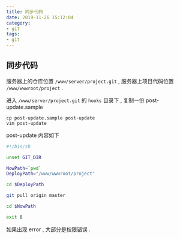 ```yaml
---
title: 同步代码
date: 2019-11-26 15:12:04
category: 
- git
tags: 
- git
---
```


## 同步代码
服务器上的仓库位置 `/www/server/project.git` , 服务器上项目代码位置 `/www/wwwroot/project` .

进入 `/www/server/project.git` 的 `hooks` 目录下 , 复制一份 post-update.sample
```
cp post-update.sample post-update
vim post-update
```
post-update 内容如下
```bash
#!/bin/sh

unset GIT_DIR

NowPath=`pwd`
DeployPath="/www/wwwroot/project"

cd $DeployPath

git pull origin master

cd $NowPath

exit 0

```

如果出现 error , 大部分是权限错误 .
